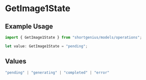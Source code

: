 # GetImage1State

## Example Usage

```typescript
import { GetImage1State } from "shortgenius/models/operations";

let value: GetImage1State = "pending";
```

## Values

```typescript
"pending" | "generating" | "completed" | "error"
```